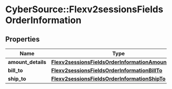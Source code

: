 # CyberSource::Flexv2sessionsFieldsOrderInformation

## Properties
Name | Type | Description | Notes
------------ | ------------- | ------------- | -------------
**amount_details** | [**Flexv2sessionsFieldsOrderInformationAmountDetails**](Flexv2sessionsFieldsOrderInformationAmountDetails.md) |  | [optional] 
**bill_to** | [**Flexv2sessionsFieldsOrderInformationBillTo**](Flexv2sessionsFieldsOrderInformationBillTo.md) |  | [optional] 
**ship_to** | [**Flexv2sessionsFieldsOrderInformationShipTo**](Flexv2sessionsFieldsOrderInformationShipTo.md) |  | [optional] 


